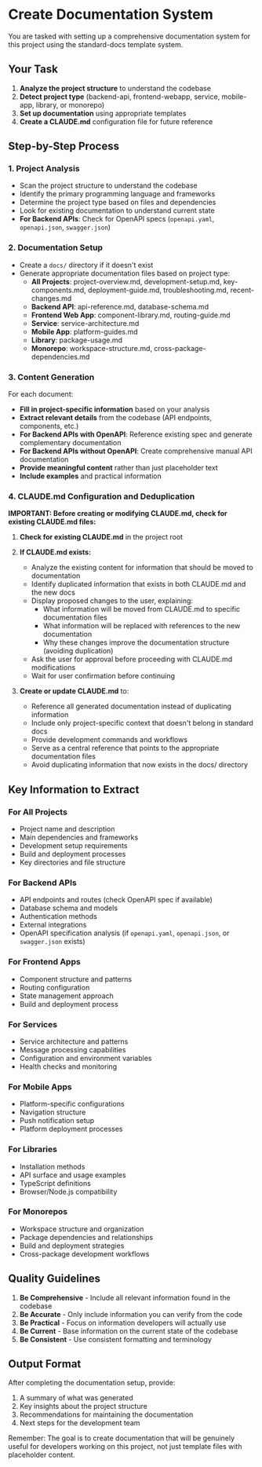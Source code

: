 # Create Documentation System

You are tasked with setting up a comprehensive documentation system for this project using the standard-docs template system.

## Your Task

1. **Analyze the project structure** to understand the codebase
2. **Detect project type** (backend-api, frontend-webapp, service, mobile-app, library, or monorepo)
3. **Set up documentation** using appropriate templates
4. **Create a CLAUDE.md** configuration file for future reference

## Step-by-Step Process

### 1. Project Analysis

- Scan the project structure to understand the codebase
- Identify the primary programming language and frameworks
- Determine the project type based on files and dependencies
- Look for existing documentation to understand current state
- **For Backend APIs**: Check for OpenAPI specs (`openapi.yaml`, `openapi.json`, `swagger.json`)

### 2. Documentation Setup

- Create a `docs/` directory if it doesn't exist
- Generate appropriate documentation files based on project type:
  - **All Projects**: project-overview.md, development-setup.md, key-components.md, deployment-guide.md, troubleshooting.md, recent-changes.md
  - **Backend API**: api-reference.md, database-schema.md
  - **Frontend Web App**: component-library.md, routing-guide.md
  - **Service**: service-architecture.md
  - **Mobile App**: platform-guides.md
  - **Library**: package-usage.md
  - **Monorepo**: workspace-structure.md, cross-package-dependencies.md

### 3. Content Generation

For each document:

- **Fill in project-specific information** based on your analysis
- **Extract relevant details** from the codebase (API endpoints, components, etc.)
- **For Backend APIs with OpenAPI**: Reference existing spec and generate complementary documentation
- **For Backend APIs without OpenAPI**: Create comprehensive manual API documentation
- **Provide meaningful content** rather than just placeholder text
- **Include examples** and practical information

### 4. CLAUDE.md Configuration and Deduplication

**IMPORTANT: Before creating or modifying CLAUDE.md, check for existing CLAUDE.md files:**

1. **Check for existing CLAUDE.md** in the project root
2. **If CLAUDE.md exists:**
   - Analyze the existing content for information that should be moved to documentation
   - Identify duplicated information that exists in both CLAUDE.md and the new docs
   - Display proposed changes to the user, explaining:
     - What information will be moved from CLAUDE.md to specific documentation files
     - What information will be replaced with references to the new documentation
     - Why these changes improve the documentation structure (avoiding duplication)
   - Ask the user for approval before proceeding with CLAUDE.md modifications
   - Wait for user confirmation before continuing

3. **Create or update CLAUDE.md** to:
   - Reference all generated documentation instead of duplicating information
   - Include only project-specific context that doesn't belong in standard docs
   - Provide development commands and workflows
   - Serve as a central reference that points to the appropriate documentation files
   - Avoid duplicating information that now exists in the docs/ directory

## Key Information to Extract

### For All Projects

- Project name and description
- Main dependencies and frameworks
- Development setup requirements
- Build and deployment processes
- Key directories and file structure

### For Backend APIs

- API endpoints and routes (check OpenAPI spec if available)
- Database schema and models
- Authentication methods
- External integrations
- OpenAPI specification analysis (if `openapi.yaml`, `openapi.json`, or `swagger.json` exists)

### For Frontend Apps

- Component structure and patterns
- Routing configuration
- State management approach
- Build and deployment process

### For Services

- Service architecture and patterns
- Message processing capabilities
- Configuration and environment variables
- Health checks and monitoring

### For Mobile Apps

- Platform-specific configurations
- Navigation structure
- Push notification setup
- Platform deployment processes

### For Libraries

- Installation methods
- API surface and usage examples
- TypeScript definitions
- Browser/Node.js compatibility

### For Monorepos

- Workspace structure and organization
- Package dependencies and relationships
- Build and deployment strategies
- Cross-package development workflows

## Quality Guidelines

1. **Be Comprehensive** - Include all relevant information found in the codebase
2. **Be Accurate** - Only include information you can verify from the code
3. **Be Practical** - Focus on information developers will actually use
4. **Be Current** - Base information on the current state of the codebase
5. **Be Consistent** - Use consistent formatting and terminology

## Output Format

After completing the documentation setup, provide:

1. A summary of what was generated
2. Key insights about the project structure
3. Recommendations for maintaining the documentation
4. Next steps for the development team

Remember: The goal is to create documentation that will be genuinely useful for developers working on this project, not just template files with placeholder content.
